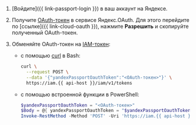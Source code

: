 1. [Войдите]({{ link-passport-login }}) в ваш аккаунт на Яндексе.
1. Получите [OAuth-токен](../../iam/concepts/authorization/oauth-token.md) в сервисе Яндекс.OAuth. Для этого перейдите по [ссылке]({{ link-cloud-oauth }}), нажмите **Разрешить** и скопируйте полученный OAuth-токен.
1. Обменяйте OAuth-токен на [IAM-токен](../../iam/concepts/authorization/iam-token.md):

    * с помощью [curl](https://curl.haxx.se) в Bash:

        ```bash
        curl \
          --request POST \
          --data '{"yandexPassportOauthToken":"<OAuth-токен>"}' \
          https://iam.{{ api-host }}/iam/v1/tokens
        ```
    * с помощью встроенной функции в PowerShell:

        ```powershell
        $yandexPassportOauthToken = "<OAuth-токен>"
        $Body = @{ yandexPassportOauthToken = "$yandexPassportOauthToken" } | ConvertTo-Json -Compress
        Invoke-RestMethod -Method 'POST' -Uri 'https://iam.{{ api-host }}/iam/v1/tokens' -Body $Body -ContentType 'Application/json' | Select-Object -ExpandProperty iamToken
        ```